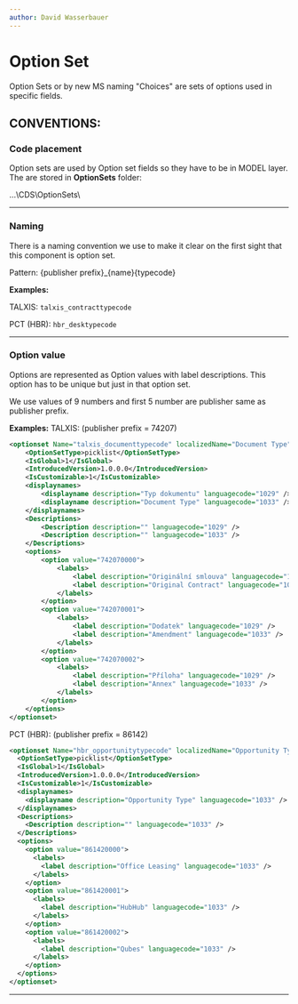 ```yaml
---
author: David Wasserbauer
---
```


# Option Set
Option Sets or by new MS naming "Choices" are sets of options used in specific fields.

## CONVENTIONS:

### **Code placement**
Option sets are used by Option set fields so they have to be in MODEL layer. The are stored in **OptionSets** folder:

…\CDS\OptionSets\
___

### **Naming**
There is a naming convention we use to make it clear on the first sight that this component is option set. 

Pattern: {publisher prefix}_{name}{typecode}

**Examples:**

TALXIS: `talxis_contracttypecode`

PCT (HBR): `hbr_desktypecode`
___

### **Option value**
Options are represented as Option values with label descriptions. This option has to be unique but just in that option set.

We use values of 9 numbers and first 5 number are publisher same as publisher prefix. 

**Examples:**
TALXIS: (publisher prefix = 74207)
```xml
<optionset Name="talxis_documenttypecode" localizedName="Document Type" xmlns:xsi="http://www.w3.org/2001/XMLSchema-instance">
	<OptionSetType>picklist</OptionSetType>
	<IsGlobal>1</IsGlobal>
	<IntroducedVersion>1.0.0.0</IntroducedVersion>
	<IsCustomizable>1</IsCustomizable>
	<displaynames>
		<displayname description="Typ dokumentu" languagecode="1029" />
		<displayname description="Document Type" languagecode="1033" />
	</displaynames>
	<Descriptions>
		<Description description="" languagecode="1029" />
		<Description description="" languagecode="1033" />
	</Descriptions>
	<options>
		<option value="742070000">
			<labels>
				<label description="Originální smlouva" languagecode="1029" />
				<label description="Original Contract" languagecode="1033" />
			</labels>
		</option>
		<option value="742070001">
			<labels>
				<label description="Dodatek" languagecode="1029" />
				<label description="Amendment" languagecode="1033" />
			</labels>
		</option>
		<option value="742070002">
			<labels>
				<label description="Příloha" languagecode="1029" />
				<label description="Annex" languagecode="1033" />
			</labels>
		</option>
	</options>
</optionset>
```

PCT (HBR): (publisher prefix = 86142)
```xml
<optionset Name="hbr_opportunitytypecode" localizedName="Opportunity Type" xmlns:xsi="http://www.w3.org/2001/XMLSchema-instance">
  <OptionSetType>picklist</OptionSetType>
  <IsGlobal>1</IsGlobal>
  <IntroducedVersion>1.0.0.0</IntroducedVersion>
  <IsCustomizable>1</IsCustomizable>
  <displaynames>
    <displayname description="Opportunity Type" languagecode="1033" />
  </displaynames>
  <Descriptions>
    <Description description="" languagecode="1033" />
  </Descriptions>
  <options>
    <option value="861420000">
      <labels>
        <label description="Office Leasing" languagecode="1033" />
      </labels>
    </option>
    <option value="861420001">
      <labels>
        <label description="HubHub" languagecode="1033" />
      </labels>
    </option>
    <option value="861420002">
      <labels>
        <label description="Qubes" languagecode="1033" />
      </labels>
    </option>
  </options>
</optionset>
```

___

